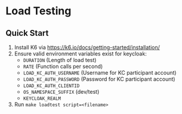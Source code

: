 # Load Testing

## Quick Start
1. Install K6 via https://k6.io/docs/getting-started/installation/
2. Ensure valid environment variables exist for keycloak:
   - `DURATION` (Length of load test)
   - `RATE` (Function calls per second)
   - `LOAD_KC_AUTH_USERNAME` (Username for KC participant account)
   - `LOAD_KC_AUTH_PASSWORD` (Password for KC participant account)
   - `LOAD_KC_AUTH_CLIENTID`
   - `OS_NAMESPACE_SUFFIX` (dev/test)
   - `KEYCLOAK_REALM`
3. Run `make loadtest script=<filename>` 